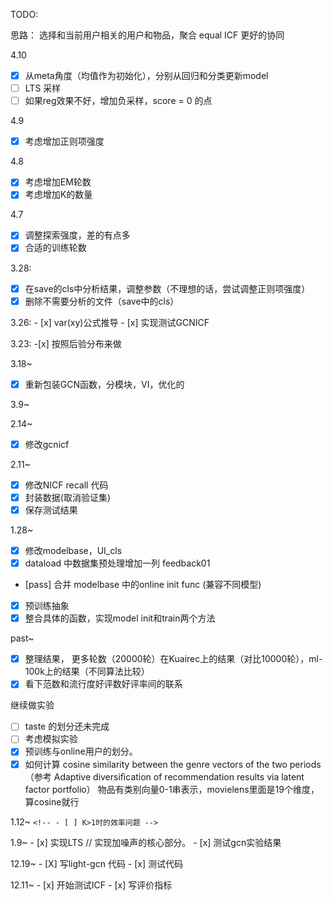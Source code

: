 TODO:

思路：
    选择和当前用户相关的用户和物品，聚合 equal ICF
    更好的协同


4.10

- [x] 从meta角度（均值作为初始化），分别从回归和分类更新model
- [ ] LTS 采样
- [ ] 如果reg效果不好，增加负采样，score = 0 的点

4.9

- [x] 考虑增加正则项强度

4.8

- [X] 考虑增加EM轮数
- [X] 考虑增加K的数量

4.7

- [X] 调整探索强度，差的有点多
- [X] 合适的训练轮数

3.28:

- [X] 在save的cls中分析结果，调整参数（不理想的话，尝试调整正则项强度）
- [X] 删除不需要分析的文件（save中的cls）

3.26:
    - [x] var(xy)公式推导
    - [x] 实现测试GCNICF

3.23:
    -[x] 按照后验分布来做

3.18~

- [X] 重新包装GCN函数，分模块，VI，优化的

3.9~

<!-- - [ ] 公式推好了，考虑用lasso或者人为选择特征进行优化. -->

2.14~

- [X] 修改gcnicf

2.11~

- [X] 修改NICF recall 代码
- [X] 封装数据(取消验证集)
- [X] 保存测试结果

1.28~

- [X] 修改modelbase，UI_cls
- [X] dataload 中数据集预处理增加一列 feedback01

- [pass] 合并 modelbase 中的online init func (兼容不同模型)

- [X] 预训练抽象
- [X] 整合具体的函数，实现model init和train两个方法

past~

- [X] 整理结果， 更多轮数（20000轮）在Kuairec上的结果（对比10000轮），ml-100k上的结果（不同算法比较）
- [X] 看下范数和流行度好评数好评率间的联系

继续做实验

<!-- - [ ] movielens 上的训练有很大的问题，考虑前期用pop得到正样本（难搞） / 考虑只推荐交互过的（随机算法不改） -->

- [ ] taste 的划分还未完成
- [ ] 考虑模拟实验
- [X] 预训练与online用户的划分。
- [X] 如何计算 cosine similarity between the genre vectors of the two periods
  （参考 Adaptive diversiﬁcation of recommendation results via latent factor portfolio）
  物品有类别向量0-1串表示，movielens里面是19个维度，算cosine就行

1.12~
    `<!-- - [ ] K>1时的效率问题 -->`

1.9~
    - [x] 实现LTS // 实现加噪声的核心部分。
    - [x] 测试gcn实验结果

12.19~
    - [X] 写light-gcn 代码
    - [x] 测试代码

12.11~
    - [x] 开始测试ICF
    - [x] 写评价指标
